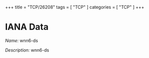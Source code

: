 +++
title = "TCP/26208"
tags = [ "TCP" ]
categories = [ "TCP" ]
+++

# IANA Data

_Name:_ wnn6-ds

_Description:_ wnn6-ds

